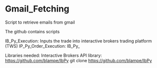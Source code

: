 # Gmail_Fetching
Script to retrieve emails from gmail

The github contains scripts

IB_Py_Execution: Inputs the trade into interactive brokers trading platform (TWS)
IP_Py_Order_Execution: 
IB_Py_


Libraries needed:
Interactive Brokers API library: https://github.com/blampe/IbPy
git clone https://github.com/blampe/IbPy

